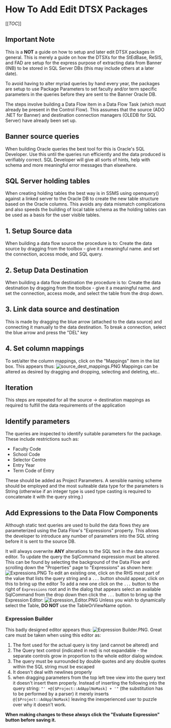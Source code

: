 # How To Add Edit DTSX Packages

[[_TOC_]]

## Important Note

This is a **NOT** a guide on how to setup and later edit DTSX packages in general. This is merely 
a guide on how the DTSXs for the StEdBase, ReSIS, and FAD are setup for the express purpose 
of extracting data from Banner (INB) to be stored in SQL Server DBs (this may include others at 
a later date).

To avoid having to alter myriad queries by hand every year, the packages are setup to use Package
Parameters to set faculty and/or term specific parameters in the queries before they are sent to
the Banner Oracle DB.

The steps involve building a Data Flow item in a Data Flow Task (which must already be present
in the Control Flow). This assumes that the source (ADO .NET for Banner) and destination connection
managers (OLEDB for SQL Server) have already been set up.

## Banner source queries
When building Oracle queries the best tool for this is Oracle's SQL Developer. Use
this until the queries run efficiently and the data produced is verifiably correct. SQL Developer
will give all sorts of hints, help with schema and more meaningful error messages than elsewhere.

## SQL Server holding tables
When creating holding tables the best way is in SSMS using openquery() against a 
linked server to the Oracle DB to create the new table structure based on the Oracle columns.
This avoids any data mismatch complications and also speeds the building of local table schema
as the holding tables can be used as a basis for the user visible tables.

## 1. Setup Source data

When building a data flow source the procedure is to:
Create the data source by dragging from the toolbox - give it a meaningful name. and set the connection, access
mode, and SQL query.


## 2. Setup Data Destination

When building a data flow destination the procedure is to:
Create the data destination by dragging from the toolbox - give it a meaningful name. and set the
connection, access mode, and select the table from the drop down.

## 3. Link data source and destination 

This is made by dragging the blue arrow (attached to the data source) and connecting it manually
to the data destination. To break a connection, select the blue arrow and press the "DEL" key

## 4. Set column mappings

To set/alter the column mappings, click on the "Mappings" item in the list box. This appears thus:
![source_dest_mappings.PNG](/.attachments/source_dest_mappings-29410702-bc68-4fcd-82e6-389f4b467760.PNG)
Mappings can be altered as desired by dragging and dropping, selecting and deleting, etc..

## Iteration
This steps are repeated for all the source -> destination mappings as required to fulfill the data requirements of the application

## Identify parameters

The queries are inspected to identify suitable parameters for the package. These include restrictions such as:
- Faculty Code
- School Code
- Selector Centre
- Entry Year
- Term Code of Entry

These should be added as Project Parameters. A sensible naming scheme should be employed and
 the most suiteable data type for the parameters is String (otherwise if an integer type is used type 
casting is required to concatenate it with the query string.)

## Add Expressions to the Data Flow Components
Although static text queries are used to build the data flows they are parameterized using the 
Data Flow's "Expressions" property. This allows the developer to introduce any number of
parameters into the SQL string before it is sent to the source DB.

It will always overwrite **ANY** alterations to the SQL text in the data source editor. To update the
query the SqlCommand expression must be altered. This can be found by selecting the background
of the Data Flow and scrolling down the "Properties" page to "Expressions" as shown here:
![Expressions.PNG](/.attachments/Expressions-b20b031c-8cf3-4d82-8598-972dc9f5d40f.PNG)
To edit an existing one, click on the RHS most part of the value that lists the query string and a `...`
button should appear, click on this to bring up the editor
To add a new one click on the `...` button to the right of `Expressions` root and in the dialog
that appears select an available SqlCommand from the drop down then click the `...` button
to bring up the Expression Editor:
 ![Expression_Editor.PNG](/.attachments/Expression_Editor-e6df5edf-c175-4018-af9e-984ca6548cfc.PNG)
Unless you wish to dynamically select the Table, **DO NOT** use the TableOrViewName option.

### Expression Builder

This badly designed editor appears thus:
 ![Expression Builder.PNG](/.attachments/Expression%20Builder-cd9316e5-a093-43dc-8d27-54a6ac231fa7.PNG).
Great care must be taken when using this editor as:
1. The font used for the actual query is tiny (and cannot be altered) and
0. The Query text control (indicated in red) is not expandable - the separate controls grow in 
proportion to the whole editor dialog window.
0. The query must be surrounded by double quotes and any double quotes within the SQL string
must be escaped
0. It doesn't deal with newlines properly
0. when dragging parameters from the top left tree view into the query text it doesn't insert them
properly. Instead of inserting the following into the query string:
`"' +@[$Project::AdApplNoMask] + '"` (the substitution has to be performed by a parser)
it merely inserts 
`@[$Project::AdApplNoMask]`
leaving the inexperienced user to puzzle over why it doesn't work.

**When making changes to these always click the "Evaluate Expression" button before saving it.**




